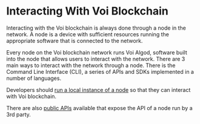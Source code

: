 # Interacting With Voi Blockchain

Interacting with the Voi blockchain is always done through a node in the network. A node is a device with sufficient resources running the appropriate software that is connected to the network.

Every node on the Voi blockchain network runs Voi Algod, software built into the node that allows users to interact with the network. There are 3 main ways to interact with the network through a node. There is the Command Line Interface (CLI), a series of APIs and SDKs implemented in a number of languages.

Developers should [run a local instance of a node](node-runners/run-a-participation-node.md) so that they can interact with Voi blockchain.

There are also [public APIs](developers/tools.md) available that expose the API of a node run by a 3rd party.
